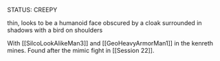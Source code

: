 
STATUS: CREEPY

thin, looks to be a humanoid face obscured by a cloak surrounded in shadows with a bird on shoulders

With [[SilcoLookAlikeMan3]] and [[GeoHeavyArmorMan1]] in the kenreth mines. Found after the mimic fight in [[Session 22]].